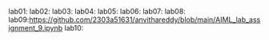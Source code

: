 lab01:
lab02:
lab03:
lab04:
lab05:
lab06:
lab07:
lab08:
lab09:https://github.com/2303a51631/anvithareddy/blob/main/AIML_lab_assignment_9.ipynb
lab10:









